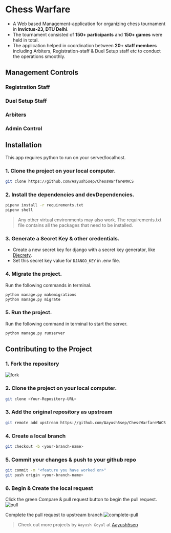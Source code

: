 # Chess Warfare

- A Web based Management-application for organizing chess tournament in **Invictus-23, DTU Delhi**.
- The tournament consisted of **150+ participants** and **150+ games** were held in total.
- The application helped in coordination between **20+ staff members** including Arbiters, Registration-staff & Duel Setup staff etc to conduct the operations smoothly.

## Management Controls

### Registration Staff

### Duel Setup Staff

### Arbiters

### Admin Control



## Installation
This app requires python to run on your server/localhost.

### 1. Clone the project on your local computer.

```sh
git clone https://github.com/Aayush5sep/ChessWarfareMACS
```

### 2. Install the dependencies and devDependencies.

```sh
pipenv install -r requirements.txt
pipenv shell
```
>Any other virtual environments may also work. 
>The requirements.txt file contains all the packages that need to be installed.

### 3. Generate  a Secret Key & other credentials.

- Create a new secret key for django with a secret key generator, like [Djecrety](https://djecrety.ir/).
- Set this secret key value for `DJANGO_KEY` in .env file.


### 4. Migrate the project.
Run the following commands in terminal.
```sh
python manage.py makemigrations
python manage.py migrate
```

### 5. Run the project.
Run the following command in terminal to start the server.
```sh
python manage.py runserver
```

## Contributing to the Project
### 1. Fork the repository
![fork](https://drive.google.com/uc?id=1ZF_tJBjVC5PVDu5eWfTbEQjvFqNoray-)

### 2. Clone the project on your local computer.

```sh
git clone <Your-Repository-URL>
```

### 3. Add the original repository as upstream

```sh
git remote add upstream https://github.com/Aayush5sep/ChessWarfareMACS
```

### 4. Create a local branch

```sh
git checkout -b <your-branch-name>
```

### 5. Commit your changes & push to your github repo

```sh
git commit -m "<feature you have worked on>"
git push origin <your-branch-name>
```

### 6. Begin & Create the local request

Click the green Compare & pull request button to begin the pull request.
![pull](https://drive.google.com/uc?id=11_LX9-eYt8AilvlfbxQYLw0NatqzxEJm)

Complete the pull request to upstream branch
![complete-pull](https://drive.google.com/uc?id=1iMrWJyos5AOTjMziQNB3yTZGuakrIe_0)






> Check out more projects by `Aayush Goyal` at [Aayush5sep][aayush]




[//]: # (These are reference links used in the body of this note and get stripped out when the markdown processor does its job. There is no need to format nicely because it shouldn't be seen)

   [git-repo]: <https://github.com/Aayush5sep/UserAuthAPI>
   [aayush]: <https://github.com/Aayush5sep>

